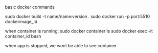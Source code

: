 basic docker commands

sudo docker build -t name/name:version .
sudo docker run -p port:5510 dockerimage_id

when container is running:
sudo docker container ls
sudo docker exec -it container_id bash

when app is stopped, we wont be able to see container